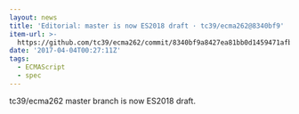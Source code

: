 ```yaml
---
layout: news
title: 'Editorial: master is now ES2018 draft · tc39/ecma262@8340bf9'
item-url: >-
  https://github.com/tc39/ecma262/commit/8340bf9a8427ea81bb0d1459471afbcc91d18add
date: '2017-04-04T00:27:11Z'
tags:
  - ECMAScript
  - spec
---
```

tc39/ecma262 master branch is now ES2018 draft.
